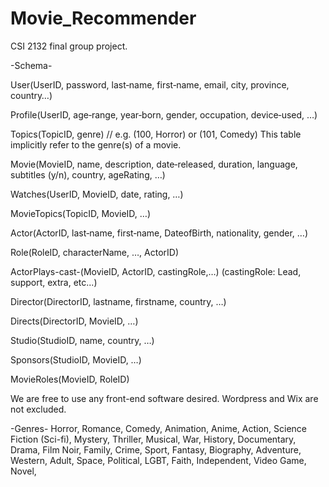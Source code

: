 # Movie_Recommender
CSI 2132 final group project.


-Schema-

User(UserID, password, last‐name, first‐name, email, city, province, country…)

Profile(UserID, age‐range, year‐born, gender, occupation, device‐used, …)

Topics(TopicID, genre) // e.g. (100, Horror) or (101, Comedy) This table implicitly refer to the genre(s) of a movie.

Movie(MovieID, name, description, date‐released, duration, language, subtitles (y/n), country, ageRating, …)

Watches(UserID, MovieID, date, rating, …)

MovieTopics(TopicID, MovieID, …)

Actor(ActorID, last‐name, first‐name, DateofBirth, nationality, gender, …)

Role(RoleID, characterName, …, ActorID)

ActorPlays-cast-(MovieID, ActorID, castingRole,…) (castingRole: Lead, support, extra, etc...)

Director(DirectorID, lastname, firstname, country, …)

Directs(DirectorID, MovieID, …)

Studio(StudioID, name, country, …)

Sponsors(StudioID, MovieID, …)

MovieRoles(MovieID, RoleID)



We are free to use any front-end software desired. Wordpress and Wix are not excluded.


-Genres-
Horror,
Romance,
Comedy,
Animation,
Anime,
Action,
Science Fiction (Sci-fi),
Mystery,
Thriller,
Musical,
War,
History,
Documentary, 
Drama,
Film Noir,
Family,
Crime,
Sport,
Fantasy,
Biography,
Adventure,
Western,
Adult,
Space,
Political,
LGBT,
Faith,
Independent,
Video Game,
Novel,
